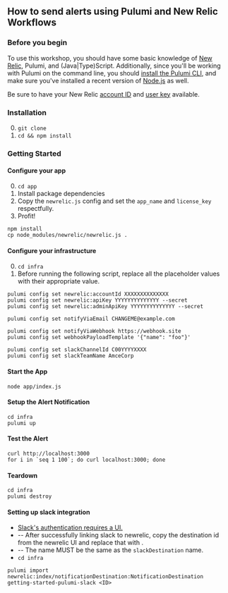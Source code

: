 
## How to send alerts using Pulumi and New Relic Workflows

### Before you begin
To use this workshop, you should have some basic knowledge of [New Relic](https://newrelic.com), Pulumi, and (Java|Type)Script. Additionally, since you'll be working with Pulumi on the command line, you should [install the Pulumi CLI](https://www.pulumi.com/docs/get-started/install/), and make sure you've installed a recent version of [Node.js](https://nodejs.org/en/) as well.

Be sure to have your New Relic [account ID](https://docs.newrelic.com/docs/accounts/accounts-billing/account-structure/account-id/) and [user key](https://docs.newrelic.com/docs/apis/intro-apis/new-relic-api-keys/) available.


### Installation
0. `git clone`
1. `cd && npm install`

### Getting Started

#### Configure your app
0. `cd app`
1. Install package dependencies
2. Copy the `newrelic.js` config and set the `app_name` and `license_key` respectfully.
3. Profit!

```
npm install
cp node_modules/newrelic/newrelic.js .
```

#### Configure your infrastructure

0. `cd infra`
1. Before running the following script, replace all the placeholder values with their appropriate value.

```
pulumi config set newrelic:accountId XXXXXXXXXXXXXX
pulumi config set newrelic:apiKey YYYYYYYYYYYYYY --secret
pulumi config set newrelic:adminApiKey YYYYYYYYYYYYYY --secret

pulumi config set notifyViaEmail CHANGEME@example.com

pulumi config set notifyViaWebhook https://webhook.site
pulumi config set webhookPayloadTemplate '{"name": "foo"}'

pulumi config set slackChannelId C00YYYYXXXX
pulumi config set slackTeamName AmceCorp
```

#### Start the App
```
node app/index.js
```

#### Setup the Alert Notification
```
cd infra
pulumi up
```

#### Test the Alert
```
curl http://localhost:3000
for i in `seq 1 100`; do curl localhost:3000; done
```

#### Teardown
```
cd infra
pulumi destroy
```


#### Setting up slack integration
* [Slack's authentication requires a UI.](https://docs.newrelic.com/docs/alerts-applied-intelligence/notifications/notification-integrations/#slack)
* <ID> -- After successfully linking slack to newrelic, copy the destination id from the newrelic UI and replace that with <ID>.
* <NAME> -- The name MUST be the same as the `slackDestination` name.
* `cd infra`

```
pulumi import newrelic:index/notificationDestination:NotificationDestination getting-started-pulumi-slack <ID>
```